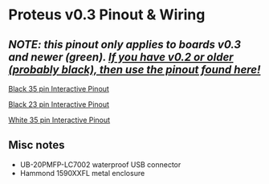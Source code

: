 # Proteus v0.3 Pinout & Wiring

## _NOTE: this pinout only applies to boards v0.3 and newer (green). [If you have v0.2 or older (probably black), then use the pinout found here!](Hardware-Proteus-Wiring-v02)_

[Black 35 pin Interactive Pinout](https://rusefi.com/docs/pinouts/proteus/black35.html)

[Black 23 pin Interactive Pinout](https://rusefi.com/docs/pinouts/proteus/black23.html)

[White 35 pin Interactive Pinout](https://rusefi.com/docs/pinouts/proteus/white35.html)

## Misc notes
- UB-20PMFP-LC7002 waterproof USB connector
- Hammond 1590XXFL metal enclosure
